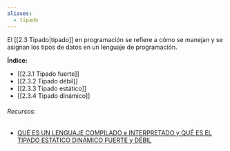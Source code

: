 ```yaml
---
aliases:
  - tipado
---
```

El [[2.3 Tipado|tipado]] en programación se refiere a cómo se manejan y se asignan los tipos de datos en un lenguaje de programación.

**Índice:**

- [[2.3.1 Tipado fuerte]]
- [[2.3.2 Tipado débil]]
- [[2.3.3 Tipado estático]]
- [[2.3.4 Tipado dinámico]]

###### Recursos:

- [QUÉ ES UN LENGUAJE COMPILADO e INTERPRETADO y QUÉ ES EL TIPADO ESTÁTICO DINÁMICO FUERTE y DÉBIL](https://www.youtube.com/watch?v=M32Az-IRUQI)